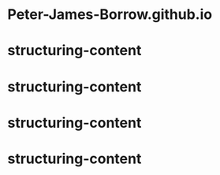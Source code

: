 # Peter-James-Borrow.github.io
# structuring-content
# structuring-content
# structuring-content
# structuring-content
